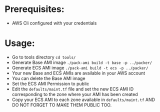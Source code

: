 # Prerequisites:
- AWS Cli configured with your credentials

# Usage:
- Go to tools directory `cd tools/`
- Generate Base AMI image `./pack-ami build -t base -p ../packer/`
- Generate ECS AMI image `./pack-ami build -t ecs -p ../packer/`
- Your new Base and ECS AMIs are available in your AWS account
- You can delete the Base AMI image
- Set the ECS AMI Permission to public
- Edit the `defaults/maint.tf` file and set the new ECS AMI ID corresponding to the zone where your AMI has been created
- Copy your ECS AMI to each zone available in `defaults/maint.tf` AND DO NOT FORGET TO MAKE THEM PUBLIC TOO.
